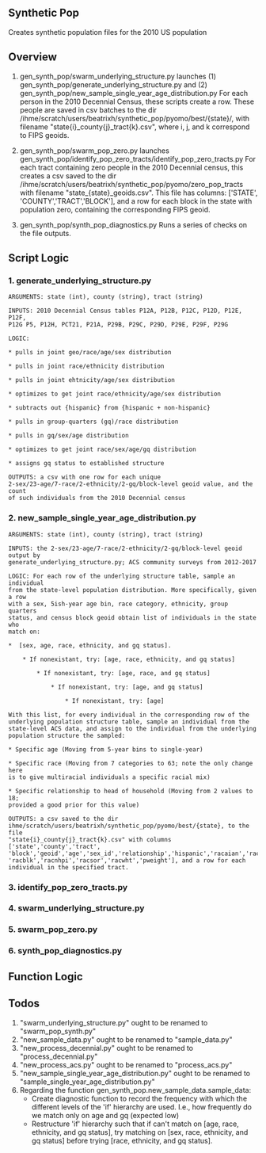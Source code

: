 ## Synthetic Pop ##
Creates synthetic population files for the 2010 US population

## Overview ##
1. gen_synth_pop/swarm_underlying_structure.py launches 
(1) gen_synth_pop/generate_underlying_structure.py and 
(2) gen_synth_pop/new_sample_single_year_age_distribution.py
	For each person in the 2010 Decennial Census, these scripts create a row. 
	These people are saved in csv batches to the dir 
	/ihme/scratch/users/beatrixh/synthetic_pop/pyomo/best/{state}/, with 
	filename "state{i}_county{j}_tract{k}.csv", where i, j, and k correspond 
	to FIPS geoids.


2. gen_synth_pop/swarm_pop_zero.py launches 
gen_synth_pop/identify_pop_zero_tracts/identify_pop_zero_tracts.py
	For each tract containing zero people in the 2010 Decennial census, this 
	creates a csv saved to the dir 
	/ihme/scratch/users/beatrixh/synthetic_pop/pyomo/zero_pop_tracts with 
	filename "state_{state}_geoids.csv". This file has columns: ['STATE',
	'COUNTY','TRACT','BLOCK'], and a row for each block in the state with 
	population zero, containing the corresponding FIPS geoid.


3. gen_synth_pop/synth_pop_diagnostics.py
	Runs a series of checks on the file outputs.

## Script Logic ##
### 1. generate_underlying_structure.py ###
	
	ARGUMENTS: state (int), county (string), tract (string)
	
	INPUTS: 2010 Decennial Census tables P12A, P12B, P12C, P12D, P12E, P12F, 
	P12G P5, P12H, PCT21, P21A, P29B, P29C, P29D, P29E, P29F, P29G
	
	LOGIC:

    * pulls in joint geo/race/age/sex distribution

    * pulls in joint race/ethnicity distribution

    * pulls in joint ehtnicity/age/sex distribution

    * optimizes to get joint race/ethnicity/age/sex distribution

    * subtracts out {hispanic} from {hispanic + non-hispanic}

    * pulls in group-quarters (gq)/race distribution

    * pulls in gq/sex/age distribution

    * optimizes to get joint race/sex/age/gq distribution

    * assigns gq status to established structure

	OUTPUTS: a csv with one row for each unique 
	2-sex/23-age/7-race/2-ethnicity/2-gq/block-level geoid value, and the count 
	of such individuals from the 2010 Decennial census

### 2. new_sample_single_year_age_distribution.py ###
	
	ARGUMENTS: state (int), county (string), tract (string)
	
	INPUTS: the 2-sex/23-age/7-race/2-ethnicity/2-gq/block-level geoid output by 
	generate_underlying_structure.py; ACS community surveys from 2012-2017
	
	LOGIC: For each row of the underlying structure table, sample an individual 
	from the state-level population distribution. More specifically, given a row
	with a sex, 5ish-year age bin, race category, ethnicity, group quarters 
	status,	and census block geoid obtain list of individuals in the state who 
	match on:
    
    *  [sex, age, race, ethnicity, and gq status].

        * If nonexistant, try: [age, race, ethnicity, and gq status]

            * If nonexistant, try: [age, race, and gq status]

                * If nonexistant, try: [age, and gq status]

                    * If nonexistant, try: [age]

	With this list, for every individual in the corresponding row of the 
	underlying population structure table, sample an individual from the 
	state-level ACS data, and assign to the individual from the underlying 
	population structure the sampled:

    * Specific age (Moving from 5-year bins to single-year)

    * Specific race (Moving from 7 categories to 63; note the only change here 
    is to give multiracial individuals a specific racial mix)

    * Specific relationship to head of household (Moving from 2 values to 18; 
    provided a good prior for this value)

	OUTPUTS: a csv saved to the dir 
	ihme/scratch/users/beatrixh/synthetic_pop/pyomo/best/{state}, to the file 
	"state{i}_county{j}_tract{k}.csv" with columns ['state','county','tract',
	'block','geoid','age','sex_id','relationship','hispanic','racaian','racasn',
	'racblk','racnhpi','racsor','racwht','pweight'], and a row for each 
	individual in the specified tract.


### 3. identify_pop_zero_tracts.py ###

### 4. swarm_underlying_structure.py ###

### 5. swarm_pop_zero.py ###

### 6. synth_pop_diagnostics.py ###

## Function Logic ##

## Todos ##
1. "swarm_underlying_structure.py" ought to be renamed to "swarm_pop_synth.py"
2. "new_sample_data.py" ought to be renamed to "sample_data.py"
3. "new_process_decennial.py" ought to be renamed to "process_decennial.py"
4. "new_process_acs.py" ought to be renamed to "process_acs.py"
5. "new_sample_single_year_age_distribution.py" ought to be renamed to 
"sample_single_year_age_distribution.py"
6. Regarding the function gen_synth_pop.new_sample_data.sample_data:
	- Create diagnostic function to record the frequency with which the 
	different levels of the 'if' hierarchy are used. I.e., how frequently 
	do we match only on age and gq (expected low)
	- Restructure 'if' hierarchy such that if can't match on [age, race, 
	ethnicity, and gq status], try matching on [sex, race, ethnicity, and 
	gq status] before trying [race, ethnicity, and gq status].




